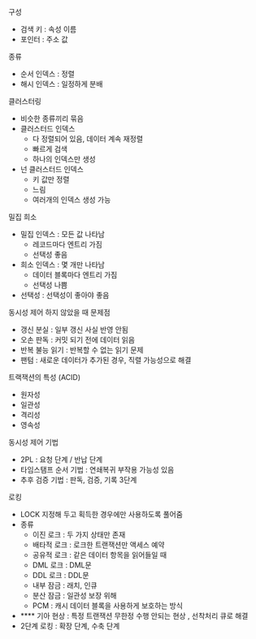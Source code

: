 구성

- 검색 키 : 속성 이름
- 포인터 : 주소 값

종류

- 순서 인덱스 : 정렬
- 해시 인덱스 : 일정하게 분배

클러스터링

- 비슷한 종류끼리 묶음
- 클러스터드 인덱스
    - 다 정렬되어 있음, 데이터 계속 재정렬
    - 빠르게 검색
    - 하나의 인덱스만 생성
- 넌 클러스터드 인덱스
    - 키 값만 정렬
    - 느림
    - 여러개의 인덱스 생성 가능

밀집 희소

- 밀집 인덱스 : 모든 값 나타남
    - 레코드마다 엔트리 가짐
    - 선택성 좋음
- 희소 인덱스 : 몇 개만 나타남
    - 데이터 블록마다 엔트리 가짐
    - 선택성 나쁨
- 선택성 : 선택성이 좋아야 좋음

동시성 제어 하지 않았을 때 문제점

- 갱신 분실 : 일부 갱신 사실 반영 안됨
- 오손 판독 : 커밋 되기 전에 데이터 읽음
- 반복 불능 읽기 : 반복할 수 없는 읽기 문제
- 팬텀 : 새로운 데이터가 추가된 경우, 직렬 가능성으로 해결

트랙잭션의 특성 (ACID)

- 원자성
- 일관성
- 격리성
- 영속성

동시성 제어 기법

- 2PL : 요청 단계 / 반납 단계
- 타임스탬프 순서 기법 : 연쇄복귀 부작용 가능성 있음
- 추후 검증 기법 : 판독, 검증, 기록 3단계

로킹

- LOCK 지정해 두고 획득한 경우에만 사용하도록 풀어줌
- 종류
    - 이진 로크 : 두 가지 상태만 존재
    - 배타적 로크 : 로크한 트랜잭션만 액세스 예약
    - 공유적 로크 : 같은 데이터 항목을 읽어들일 때
    - DML 로크 : DML문
    - DDL 로크 : DDL문
    - 내부 잠금 : 래치, 인큐
    - 분산 잠금 : 일관성 보장 위해
    - PCM : 캐시 데이터 블록을 사용하게 보호하는 방식
- **** 기아 현상 : 특정 트랜잭션 무한정 수행 안되는 현상 , 선착처리 큐로 해결
- 2단계 로킹 : 확장 단계, 수축 단계